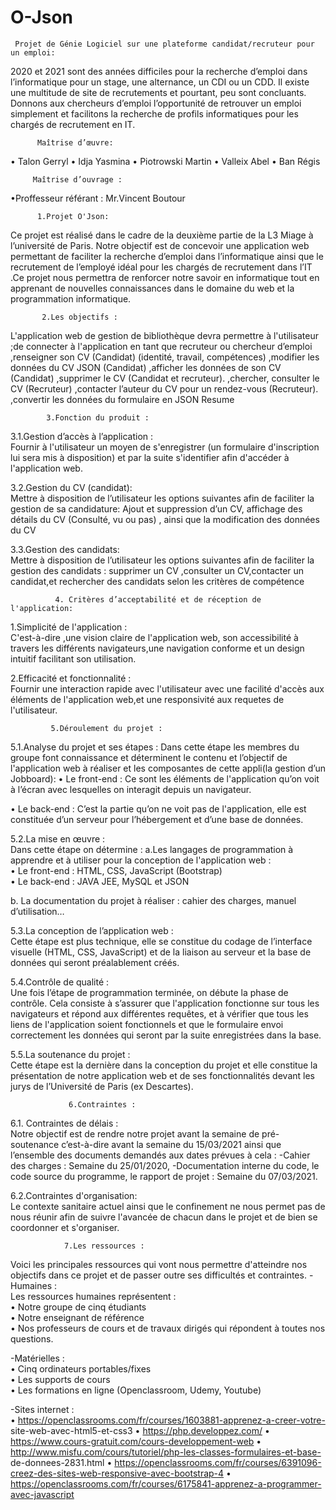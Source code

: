 # O-Json

     Projet de Génie Logiciel sur une plateforme candidat/recruteur pour un emploi:
2020 et 2021 sont des années difficiles pour la recherche d’emploi dans l’informatique pour un stage, une alternance, un CDI ou un CDD. Il existe une multitude de site de recrutements et pourtant, peu sont concluants. Donnons aux chercheurs d’emploi l’opportunité de retrouver un emploi simplement et facilitons la recherche de profils informatiques pour les chargés de recrutement en IT.

          Maîtrise d’œuvre:                                
•	Talon Gerryl
•	Idja Yasmina
•	Piotrowski Martin
•	Valleix Abel
•	Ban Régis

         Maîtrise d’ouvrage :         
•Proffesseur référant :  Mr.Vincent Boutour



          1.Projet O'Json:
Ce projet est réalisé dans le cadre de la deuxième partie de la L3 Miage à l’université de Paris. Notre objectif est de concevoir une application web permettant de faciliter la recherche d’emploi  dans l’informatique ainsi que le recrutement de l’employé idéal pour les chargés de recrutement dans l’IT .Ce projet nous permettra de renforcer notre savoir en informatique tout en apprenant de nouvelles connaissances dans le domaine du web et la programmation informatique.

           2.Les objectifs :
L'application web de gestion de bibliothèque devra permettre à l'utilisateur ;de connecter à l'application en tant que recruteur ou chercheur d’emploi ,renseigner son CV (Candidat) (identité, travail, compétences)
,modifier les données du CV JSON (Candidat)
,afficher les données de son CV (Candidat)
,supprimer le CV (Candidat et recruteur).
,chercher, consulter le CV (Recruteur)
,contacter l’auteur du CV pour un rendez-vous (Recruteur).
,convertir les données du formulaire en JSON Resume

            3.Fonction du produit :

3.1.Gestion d’accès à l’application :                     
Fournir à l'utilisateur un moyen de s'enregistrer (un formulaire d'inscription lui sera mis à disposition) et par la suite s'identifier afin d'accéder à l'application web.

3.2.Gestion du CV (candidat):                                       
Mettre à disposition de l’utilisateur les options suivantes afin de faciliter la gestion de sa candidature: Ajout et suppression d’un CV,
affichage des détails du CV (Consulté, vu ou pas)
, ainsi que la modification des données du CV
 
 
3.3.Gestion des candidats:                          
Mettre à disposition de l’utilisateur les options suivantes afin de faciliter la gestion des candidats : supprimer un CV
,consulter un CV,contacter un candidat,et rechercher des candidats selon les critères de compétence

              4. Critères d’acceptabilité et de réception de l'application:
1.Simplicité de l'application :                         
C'est-à-dire ,une vision claire de l'application web, son accessibilité à travers les différents navigateurs,une navigation conforme et un design intuitif facilitant son utilisation.

2.Efficacité et fonctionnalité :                      
Fournir une interaction rapide avec l'utilisateur avec une facilité d'accès aux éléments de l'application web,et une responsivité aux requetes de l'utilisateur.

             5.Déroulement du projet :
5.1.Analyse du projet et ses étapes :
Dans cette étape les membres du groupe font connaissance et déterminent le
contenu et l’objectif de l'application web à réaliser et les composantes de cette appli(la gestion d’un Jobboard):
•	Le front-end :
Ce sont les éléments de l'application qu’on voit à l’écran avec lesquelles on interagit depuis un navigateur.

•	Le back-end :
C’est la partie qu’on ne voit pas de l'application, elle est constituée d’un serveur pour l’hébergement et d’une base de données.

5.2.La mise en œuvre :                                                               
Dans cette étape on détermine :
a.Les langages de programmation à apprendre et à utiliser pour la conception de l'application web :                                                                                                                                        
•	Le front-end : HTML, CSS, JavaScript (Bootstrap)                                     
•	Le back-end : JAVA JEE, MySQL et JSON                                                

b.	La documentation du projet à réaliser : cahier des charges, manuel d’utilisation…

5.3.La conception de l’application web :                                                                                                                 
Cette étape est plus technique, elle se constitue du codage de l’interface visuelle (HTML, CSS, JavaScript) et de la liaison au serveur et la base de données qui seront préalablement créés.
 
5.4.Contrôle de qualité :                                                                                                                                                                                  
Une fois l’étape de programmation terminée, on débute la phase de contrôle. Cela consiste à s’assurer que l'application fonctionne sur tous les navigateurs et répond aux différentes requêtes, et à vérifier que tous les liens de l'application soient fonctionnels et que le formulaire envoi correctement les données qui seront par la suite enregistrées dans la base.

5.5.La soutenance du projet :                                                                                                                                         
Cette étape est la dernière dans la conception du projet et elle constitue la présentation de notre application web et de ses fonctionnalités devant les jurys de l’Université de Paris (ex Descartes).

                 6.Contraintes :
6.1.	Contraintes de délais :                                                                                                                                              
Notre objectif est de rendre notre projet avant la semaine de pré-soutenance c’est-à-dire avant la semaine du 15/03/2021 ainsi que l’ensemble des documents demandés aux dates prévues à cela :
-Cahier des charges : Semaine du 25/01/2020,
-Documentation interne du code, le code source du programme, le rapport de projet : Semaine du 07/03/2021.


6.2.Contraintes d'organisation:                                                                          
Le contexte sanitaire actuel ainsi que le confinement ne nous permet pas de nous réunir afin de suivre l'avancée de chacun dans le projet et de bien se coordonner et s'organiser.

                7.Les ressources :
Voici les principales ressources qui vont nous permettre d'atteindre nos objectifs dans ce projet et de passer outre ses difficultés et contraintes.
-Humaines :                                                                                         
Les ressources humaines représentent :                                                                                       
•	Notre groupe de cinq étudiants               
•	Notre enseignant de référence                               
•	Nos professeurs de cours et de travaux dirigés qui répondent à toutes nos questions.

-Matérielles :                                                                                           
•	Cinq ordinateurs portables/fixes                                                                                   
•	Les supports de cours                                                                                                                                                
•	Les formations en ligne (Openclassroom, Udemy, Youtube)                                                                                                         

-Sites internet :                                                                                                                      
•	https://openclassrooms.com/fr/courses/1603881-apprenez-a-creer-votre- site-web-avec-html5-et-css3
•	https://php.developpez.com/
•	https://www.cours-gratuit.com/cours-developpement-web
•	http://www.misfu.com/cours/tutoriel/php-les-classes-formulaires-et-base- de-donnees-2831.html
•	https://openclassrooms.com/fr/courses/6391096-creez-des-sites-web-responsive-avec-bootstrap-4
•	https://openclassrooms.com/fr/courses/6175841-apprenez-a-programmer-avec-javascript










